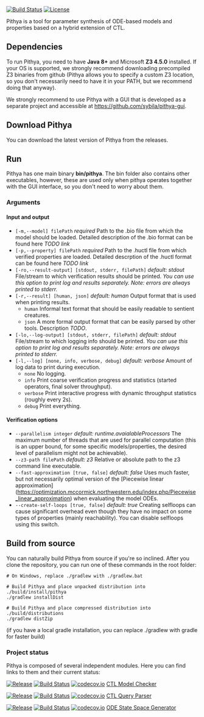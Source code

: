 [![Build Status](https://travis-ci.org/sybila/pithya-core.svg?branch=master)](https://travis-ci.org/sybila/pithya-core)
[![License](https://img.shields.io/badge/License-GPL%20v3-blue.svg?style=flat)](https://github.com/sybila/biodivine-ctl/blob/master/LICENSE.txt)

Pithya is a tool for parameter synthesis of ODE-based models and properties based on a hybrid extension of CTL.

## Dependencies

To run Pithya, you need to have **Java 8+** and Microsoft **Z3 4.5.0** 
installed. If your OS is supported, we strongly recommend downloading precompiled
Z3 binaries from github (Pithya allows you to specify a custom Z3 
location, so you don't necessarily need to have it in your PATH, but we recommend doing that anyway).

We strongly recommend to use Pithya with a GUI that is developed as a separate project and accessible at https://github.com/sybila/pithya-gui. 

## Download Pithya

You can download the latest version of Pithya from the releases. 

## Run

Pithya has one main binary **bin/pithya**. The bin folder also contains other executables,
however, these are used only when pithya operates together with the GUI interface, so you
don't need to worry about them.

### Arguments

#### Input and output

 - ```[-m,--model] filePath``` *required* Path to the .bio file from which the model should be loaded. Detailed
 description of the .bio format can be found here *TODO link*
 - ```[-p,--property] filePath``` *required* Path to the .huctl file from which verified properties are loaded. Detailed
 descrption of the .huctl format can be found here *TODO link*
 - ```[-ro,--result-output] [stdout, stderr, filePath]``` *default: stdout* File/stream to which verification results should be printed. 
*You can use this option to print log and results separately. Note: errors are always printed to stderr.*
 - ```[-r,--result] [human, json]``` *default: human* Output format that is used when printing results.
   * ```human``` Informal text format that should be easily readable to sentient creatures.
   * ```json``` A more formal output format that can be easily parsed by other tools. Description *TODO*.
 - ```[-lo,--log-output] [stdout, stderr, filePath]``` *default: stdout* File/stream to which logging info should be printed. 
*You can use this option to print log and results separately. Note: errors are always printed to stderr.*
 - ```[-l,--log] [none, info, verbose, debug]``` *default: verbose* Amount of log data to print during execution.
   * ```none``` No logging.
   * ```info``` Print coarse verification progress and statistics (started operators, final solver throughput).
   * ```verbose``` Print interactive progress with dynamic throughput statistics (roughly every 2s).
   * ```debug``` Print everything.

#### Verification options

 - ```--parallelism integer``` *default: runtime.avaialableProcessors* The maximum number of threads that are used for parallel
 computation (this is an upper bound, for some specific models/properties, the desired level of parallelism might not be achievable).
 - ```--z3-path filePath``` *default: z3* Relative or absolute path to the z3 command line executable.
 - ```--fast-approximation [true, false]``` *default: false* Uses much faster, but not necessarily optimal 
 version of the [Piecewise linear approximation] (https://optimization.mccormick.northwestern.edu/index.php/Piecewise_linear_approximation) 
 when evaluating the model ODEs.
 - ```--create-self-loops [true, false]``` *default: true* Creating selfloops can cause significant overhead even though they have no
 impact on some types of properties (mainly reachability). You can disable selfloops using this switch.
## Build from source

You can naturally build Pithya from source if you're so inclined. After you clone 
the repository, you can run one of these commands in the root folder:

``` 
# On Windows, replace ./gradlew with ./gradlew.bat

# Build Pithya and place unpacked distribution into ./build/install/pithya
./gradlew installDist

# Build Pithya and place compressed distribution into ./build/distributions
./gradlew distZip
```

(if you have a local gradle installation, you can replace ./gradlew with gradle for faster build)
 
### Project status

Pithya is composed of several independent modules. Here you can find links to them and their current status:

[![Release](https://jitpack.io/v/sybila/ctl-model-checker.svg)](https://jitpack.io/#sybila/ctl-model-checker)
[![Build Status](https://travis-ci.org/sybila/ctl-model-checker.svg?branch=master)](https://travis-ci.org/sybila/ctl-model-checker)
[![codecov.io](https://codecov.io/github/sybila/ctl-model-checker/coverage.svg?branch=master)](https://codecov.io/github/sybila/ctl-model-checker?branch=master)
[CTL Model Checker](https://github.com/sybila/ctl-model-checker)

[![Release](https://jitpack.io/v/sybila/ctl-parser.svg)](https://jitpack.io/#sybila/ctl-parser)
[![Build Status](https://travis-ci.org/sybila/ctl-parser.svg?branch=master)](https://travis-ci.org/sybila/ctl-parser)
[![codecov.io](https://codecov.io/github/sybila/ctl-parser/coverage.svg?branch=master)](https://codecov.io/github/sybila/ctl-parser?branch=master)
[CTL Query Parser](https://github.com/sybila/ctl-parser)

[![Release](https://jitpack.io/v/sybila/ode-generator.svg)](https://jitpack.io/#sybila/ode-generator)
[![Build Status](https://travis-ci.org/sybila/ode-generator.svg?branch=master)](https://travis-ci.org/sybila/ode-generator)
[![codecov.io](https://codecov.io/github/sybila/ode-generator/coverage.svg?branch=master)](https://codecov.io/github/sybila/ode-generator?branch=master)
[ODE State Space Generator](https://github.com/sybila/ode-generator)
